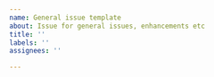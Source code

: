 ```yaml
---
name: General issue template
about: Issue for general issues, enhancements etc
title: ''
labels: ''
assignees: ''

---
```



